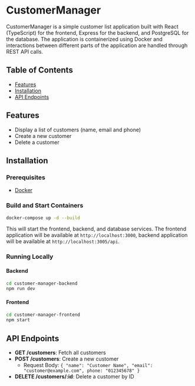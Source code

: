 # CustomerManager

CustomerManager is a simple customer list application built with React (TypeScript) for the frontend, Express for the backend, and PostgreSQL for the database. The application is containerized using Docker and interactions between different parts of the application are handled through REST API calls.

## Table of Contents

- [Features](#features)
- [Installation](#installation)
- [API Endpoints](#api-endpoints)

## Features

- Display a list of customers (name, email and phone)
- Create a new customer
- Delete a customer

## Installation

### Prerequisites

- [Docker](https://www.docker.com/)

### Build and Start Containers

```bash
docker-compose up -d --build
```

This will start the frontend, backend, and database services. The frontend application will be available at `http://localhost:3000`, backend application will be available at `http://localhost:3005/api`.

### Running Locally

#### Backend

```bash
cd customer-manager-backend
npm run dev
```

#### Frontend

```bash
cd customer-manager-frontend
npm start
```

## API Endpoints

- **GET /customers**: Fetch all customers
- **POST /customers**: Create a new customer
  - Request Body: `{ "name": "Customer Name", "email": "customer@example.com", phone: "012345678" }`
- **DELETE /customers/:id**: Delete a customer by ID
